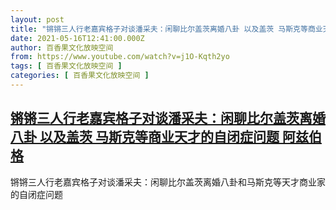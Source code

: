 ```yaml
---
layout: post
title: "锵锵三人行老嘉宾格子对谈潘采夫：闲聊比尔盖茨离婚八卦 以及盖茨 马斯克等商业天才的自闭症问题 阿兹伯格"
date: 2021-05-16T12:41:00.000Z
author: 百香果文化放映空间
from: https://www.youtube.com/watch?v=j1O-Kqth2yo
tags: [ 百香果文化放映空间 ]
categories: [ 百香果文化放映空间 ]
---
```

<!--1621168860000-->
[锵锵三人行老嘉宾格子对谈潘采夫：闲聊比尔盖茨离婚八卦 以及盖茨 马斯克等商业天才的自闭症问题 阿兹伯格](https://www.youtube.com/watch?v=j1O-Kqth2yo)
------

<div>
锵锵三人行老嘉宾格子对谈潘采夫：闲聊比尔盖茨离婚八卦和马斯克等天才商业家的自闭症问题
</div>
